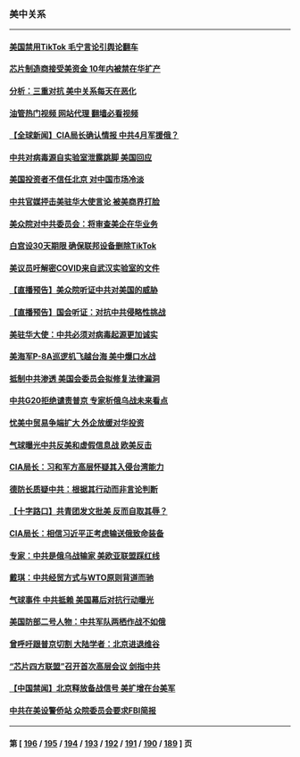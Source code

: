 ### 美中关系
---
#### [美国禁用TikTok  毛宁言论引舆论翻车](../../pages/nf1412576/n13940092.md?03010445) 
#### [芯片制造商接受美资金 10年内被禁在华扩产](../../pages/nf1412576/n13940080.md?03010445) 
#### [分析：三重对抗 美中关系每天在恶化](../../pages/nf1412576/n13940095.md?03010445) 
#### [油管热门视频 网站代理 翻墙必看视频](http://138.2.39.72:81/youtube.html?epic-marker?03010445)
#### [【全球新闻】CIA局长确认情报 中共4月军援俄？](../../pages/nf1412576/n13939980.md?03010445) 
#### [中共对病毒源自实验室泄露跳脚 美国回应](../../pages/nf1412576/n13939853.md?03010445) 
#### [美国投资者不信任北京 对中国市场冷淡](../../pages/nf1412576/n13939811.md?03010445) 
#### [中共官媒抨击美驻华大使言论 被美商界打脸](../../pages/nf1412576/n13939767.md?03010445) 
#### [美众院对中共委员会：将审查美企在华业务](../../pages/nf1412576/n13939531.md?03010445) 
#### [白宫设30天期限 确保联邦设备删除TikTok](../../pages/nf1412576/n13939726.md?03010445) 
#### [美议员吁解密COVID来自武汉实验室的文件](../../pages/nf1412576/n13939562.md?03010445) 
#### [【直播预告】美众院听证中共对美国的威胁](../../pages/nf1412576/n13939580.md?03010445) 
#### [【直播预告】国会听证：对抗中共侵略性挑战](../../pages/nf1412576/n13939583.md?03010445) 
#### [美驻华大使：中共必须对病毒起源更加诚实](../../pages/nf1412576/n13939559.md?03010445) 
#### [美海军P-8A巡逻机飞越台海 美中爆口水战](../../pages/nf1412576/n13939498.md?03010445) 
#### [抵制中共渗透 美国会委员会拟修复法律漏洞](../../pages/nf1412576/n13939209.md?03010445) 
#### [中共G20拒绝谴责普京 专家析俄乌战未来看点](../../pages/nf1412576/n13936652.md?03010445) 
#### [忧美中贸易争端扩大 外企放缓对华投资](../../pages/nf1412576/n13939110.md?03010445) 
#### [气球曝光中共反美和虚假信息战 欧美反击](../../pages/nf1412576/n13938863.md?03010445) 
#### [CIA局长：习和军方高层怀疑其入侵台湾能力](../../pages/nf1412576/n13938935.md?03010445) 
#### [德防长质疑中共：根据其行动而非言论判断](../../pages/nf1412576/n13938864.md?03010445) 
#### [【十字路口】共青团发文批美 反而自取其辱？](../../pages/nf1412576/n13938143.md?03010445) 
#### [CIA局长：相信习近平正考虑输送俄致命装备](../../pages/nf1412576/n13938427.md?03010445) 
#### [专家：中共是俄乌战输家 美欧亚联盟踩红线](../../pages/nf1412576/n13937688.md?03010445) 
#### [戴琪：中共经贸方式与WTO原则背道而驰](../../pages/nf1412576/n13938289.md?03010445) 
#### [气球事件 中共抵赖 美国幕后对抗行动曝光](../../pages/nf1412576/n13938261.md?03010445) 
#### [美国防部二号人物：中共军队两栖作战不如俄](../../pages/nf1412576/n13938262.md?03010445) 
#### [曾呼吁跟普京切割 大陆学者：北京进退维谷](../../pages/nf1412576/n13938226.md?03010445) 
#### [“芯片四方联盟”召开首次高层会议 剑指中共](../../pages/nf1412576/n13938194.md?03010445) 
#### [【中国禁闻】北京释放备战信号 美扩增在台美军](../../pages/nf1412576/n13937606.md?03010445) 
#### [中共在美设警侨站 众院委员会要求FBI简报](../../pages/nf1412576/n13938015.md?03010445) 

---
#### 第 [ [196](./196.md?03010445) / [195](./195.md?03010445) / [194](./194.md?03010445) / [193](./193.md?03010445) / [192](./192.md?03010445) / [191](./191.md?03010445) / [190](./190.md?03010445) / [189](./189.md?03010445) ] 页
